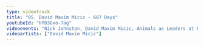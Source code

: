 ```yaml
---
type: videotrack
title: "05. David Maxim Micic - 687 Days"
youtubeId: "hfD3Gxo-7ag"
videoevents: "Nick Johnston, David Maxim Micic, Animals as Leaders at Patronaat"
videoartists: ["David Maxim Micic"]
---
```

